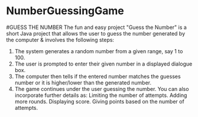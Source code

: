 # NumberGuessingGame
#GUESS THE NUMBER
The fun and easy project "Guess the Number" is a short Java project that allows the
user to guess the number generated by the computer & involves the following steps:
1. The system generates a random number from a given range, say 1 to 100.
2. The user is prompted to enter their given number in a displayed dialogue box.
3. The computer then tells if the entered number matches the guesses number or it is
higher/lower than the generated number.
4. The game continues under the user guessing the number. You can also
incorporate further details as:
Limiting the number of attempts.
Adding more rounds.
Displaying score.
Giving points based on the number of attempts.
